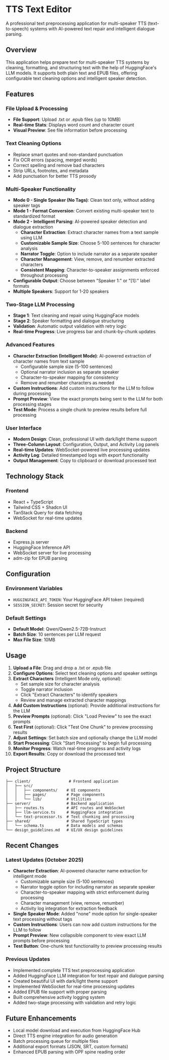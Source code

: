 # TTS Text Editor

A professional text preprocessing application for multi-speaker TTS (text-to-speech) systems with AI-powered text repair and intelligent dialogue parsing.

## Overview

This application helps prepare text for multi-speaker TTS systems by cleaning, formatting, and structuring text with the help of HuggingFace's LLM models. It supports both plain text and EPUB files, offering configurable text cleaning options and intelligent speaker detection.

## Features

### File Upload & Processing
- **File Support**: Upload .txt or .epub files (up to 10MB)
- **Real-time Stats**: Displays word count and character count
- **Visual Preview**: See file information before processing

### Text Cleaning Options
- Replace smart quotes and non-standard punctuation
- Fix OCR errors (spacing, merged words)
- Correct spelling and remove bad characters
- Strip URLs, footnotes, and metadata
- Add punctuation for better TTS prosody

### Multi-Speaker Functionality
- **Mode 0 - Single Speaker (No Tags)**: Clean text only, without adding speaker tags
- **Mode 1 - Format Conversion**: Convert existing multi-speaker text to standardized format
- **Mode 2 - Intelligent Parsing**: AI-powered speaker detection and dialogue extraction
  - **Character Extraction**: Extract character names from a text sample using LLM
  - **Customizable Sample Size**: Choose 5-100 sentences for character analysis
  - **Narrator Toggle**: Option to include narrator as a separate speaker
  - **Character Management**: View, remove, and renumber extracted characters
  - **Consistent Mapping**: Character-to-speaker assignments enforced throughout processing
- **Configurable Output**: Choose between "Speaker 1:" or "[1]:" label formats
- **Multiple Speakers**: Support for 1-20 speakers

### Two-Stage LLM Processing
- **Stage 1**: Text cleaning and repair using HuggingFace models
- **Stage 2**: Speaker formatting and dialogue structuring
- **Validation**: Automatic output validation with retry logic
- **Real-time Progress**: Live progress bar and chunk-by-chunk updates

### Advanced Features
- **Character Extraction (Intelligent Mode)**: AI-powered extraction of character names from text sample
  - Configurable sample size (5-100 sentences)
  - Optional narrator inclusion as separate speaker
  - Character-to-speaker mapping for consistency
  - Remove and renumber characters as needed
- **Custom Instructions**: Add custom instructions for the LLM to follow during processing
- **Prompt Preview**: View the exact prompts being sent to the LLM for both processing stages
- **Test Mode**: Process a single chunk to preview results before full processing

### User Interface
- **Modern Design**: Clean, professional UI with dark/light theme support
- **Three-Column Layout**: Configuration, Output, and Activity Log panels
- **Real-time Updates**: WebSocket-powered live processing updates
- **Activity Log**: Detailed timestamped logs with export functionality
- **Output Management**: Copy to clipboard or download processed text

## Technology Stack

### Frontend
- React + TypeScript
- Tailwind CSS + Shadcn UI
- TanStack Query for data fetching
- WebSocket for real-time updates

### Backend
- Express.js server
- HuggingFace Inference API
- WebSocket server for live processing
- adm-zip for EPUB parsing

## Configuration

### Environment Variables
- `HUGGINGFACE_API_TOKEN`: Your HuggingFace API token (required)
- `SESSION_SECRET`: Session secret for security

### Default Settings
- **Default Model**: Qwen/Qwen2.5-72B-Instruct
- **Batch Size**: 10 sentences per LLM request
- **Max File Size**: 10MB

## Usage

1. **Upload a File**: Drag and drop a .txt or .epub file
2. **Configure Options**: Select text cleaning options and speaker settings
3. **Extract Characters** (Intelligent Mode only, optional):
   - Set sample size for character analysis
   - Toggle narrator inclusion
   - Click "Extract Characters" to identify speakers
   - Review and manage extracted character mappings
4. **Add Custom Instructions** (optional): Provide additional instructions for the LLM
5. **Preview Prompts** (optional): Click "Load Preview" to see the exact prompts
6. **Test First** (optional): Click "Test One Chunk" to preview processing results
7. **Adjust Settings**: Set batch size and optionally change the LLM model
8. **Start Processing**: Click "Start Processing" to begin full processing
9. **Monitor Progress**: Watch real-time progress and activity logs
10. **Export Results**: Copy or download the processed text

## Project Structure

```
├── client/                 # Frontend application
│   ├── src/
│   │   ├── components/    # UI components
│   │   ├── pages/         # Page components
│   │   └── lib/           # Utilities
├── server/                # Backend application
│   ├── routes.ts          # API routes and WebSocket
│   ├── llm-service.ts     # HuggingFace integration
│   └── text-processor.ts  # Text chunking and processing
├── shared/                # Shared TypeScript types
│   └── schema.ts          # Data models and schemas
└── design_guidelines.md   # UI/UX design guidelines
```

## Recent Changes

### Latest Updates (October 2025)
- **Character Extraction**: AI-powered character name extraction for intelligent mode
  - Customizable sample size (5-100 sentences)
  - Narrator toggle option for including narrator as separate speaker
  - Character-to-speaker mapping with strict enforcement during processing
  - Character management (view, remove, renumber)
  - Activity log integration for extraction feedback
- **Single Speaker Mode**: Added "none" mode option for single-speaker text processing without tags
- **Custom Instructions**: Users can now add custom instructions for the LLM to follow
- **Prompt Preview**: New collapsible component to view exact LLM prompts before processing
- **Test Button**: One-chunk test functionality to preview processing results

### Previous Updates
- Implemented complete TTS text preprocessing application
- Added HuggingFace LLM integration for text repair and dialogue parsing
- Created beautiful UI with dark/light theme support
- Implemented WebSocket for real-time processing updates
- Added EPUB file support with proper parsing
- Built comprehensive activity logging system
- Added two-stage processing with validation and retry logic

## Future Enhancements

- Local model download and execution from HuggingFace Hub
- Direct TTS engine integration for audio generation
- Batch processing queue for multiple files
- Additional export formats (JSON, SRT, custom formats)
- Enhanced EPUB parsing with OPF spine reading order
